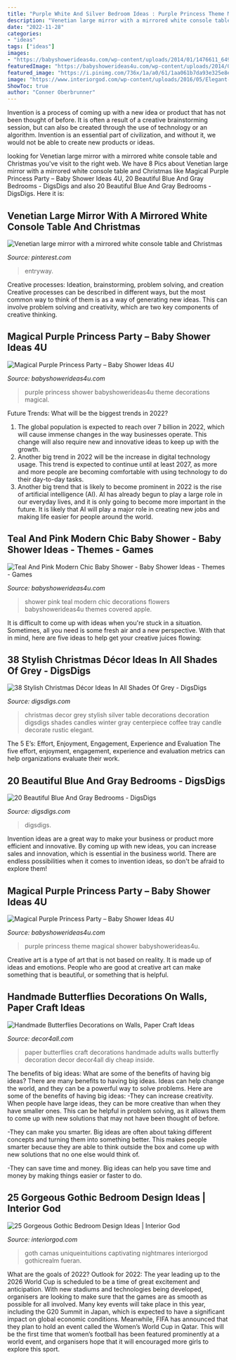 ```yaml
---
title: "Purple White And Silver Bedroom Ideas : Purple Princess Theme Magical Shower Babyshowerideas4u"
description: "Venetian large mirror with a mirrored white console table and christmas"
date: "2022-11-28"
categories:
- "ideas"
tags: ["ideas"]
images:
- "https://babyshowerideas4u.com/wp-content/uploads/2014/01/1476611_649665751746051_156199720_n.jpg"
featuredImage: "https://babyshowerideas4u.com/wp-content/uploads/2014/01/1512492_649657645080195_1799810376_n.jpg"
featured_image: "https://i.pinimg.com/736x/1a/a0/61/1aa061b7da93e325e8ee6465a6086bd1.jpg"
image: "https://www.interiorgod.com/wp-content/uploads/2016/05/Elegant-Black-Style-Gothic-Bedroom-Design.jpg"
ShowToc: true
author: "Conner Oberbrunner"
---
```



Invention is a process of coming up with a new idea or product that has not been thought of before. It is often a result of a creative brainstorming session, but can also be created through the use of technology or an algorithm. Invention is an essential part of civilization, and without it, we would not be able to create new products or ideas.

	

		
looking for Venetian large mirror with a mirrored white console table and Christmas you've visit to the right web. We have 8 Pics about Venetian large mirror with a mirrored white console table and Christmas like Magical Purple Princess Party – Baby Shower Ideas 4U, 20 Beautiful Blue And Gray Bedrooms - DigsDigs and also 20 Beautiful Blue And Gray Bedrooms - DigsDigs. Here it is:
		
    
## Venetian Large Mirror With A Mirrored White Console Table And Christmas

<img loading=lazy src="https://i.pinimg.com/736x/1a/a0/61/1aa061b7da93e325e8ee6465a6086bd1.jpg" onerror="this.onerror=null;this.src='https://tse1.mm.bing.net/th?id=OIP.SRM9OVerJ7Nk9tzFvKi22gHaJ3&amp;pid=15.1';" alt="Venetian large mirror with a mirrored white console table and Christmas">

_Source: pinterest.com_

>entryway. 

	

Creative processes: Ideation, brainstorming, problem solving, and creation
Creative processes can be described in different ways, but the most common way to think of them is as a way of generating new ideas. This can involve problem solving and creativity, which are two key components of creative thinking.

    
## Magical Purple Princess Party – Baby Shower Ideas 4U

<img loading=lazy src="https://babyshowerideas4u.com/wp-content/uploads/2014/01/1476611_649665751746051_156199720_n.jpg" onerror="this.onerror=null;this.src='https://tse3.mm.bing.net/th?id=OIP.eoi3FaT3Cb-2y1hp3I9GWgHaLH&amp;pid=15.1';" alt="Magical Purple Princess Party – Baby Shower Ideas 4U">

_Source: babyshowerideas4u.com_

>purple princess shower babyshowerideas4u theme decorations magical. 

	

Future Trends: What will be the biggest trends in 2022?
1. The global population is expected to reach over 7 billion in 2022, which will cause immense changes in the way businesses operate. This change will also require new and innovative ideas to keep up with the growth.
2. Another big trend in 2022 will be the increase in digital technology usage. This trend is expected to continue until at least 2027, as more and more people are becoming comfortable with using technology to do their day-to-day tasks.
3. Another big trend that is likely to become prominent in 2022 is the rise of artificial intelligence (AI). AI has already begun to play a large role in our everyday lives, and it is only going to become more important in the future. It is likely that AI will play a major role in creating new jobs and making life easier for people around the world.

    
## Teal And Pink Modern Chic Baby Shower - Baby Shower Ideas - Themes - Games

<img loading=lazy src="http://www.babyshowerideas4u.com/wp-content/uploads/2016/05/Teal-And-Pink-Modern-Chic-Baby-Shower-Covered-Apple.jpg" onerror="this.onerror=null;this.src='https://tse3.mm.bing.net/th?id=OIP.XWejdb-UpT4zmvc_BfVYZAHaJ4&amp;pid=15.1';" alt="Teal And Pink Modern Chic Baby Shower - Baby Shower Ideas - Themes - Games">

_Source: babyshowerideas4u.com_

>shower pink teal modern chic decorations flowers babyshowerideas4u themes covered apple. 

	

It is difficult to come up with ideas when you're stuck in a situation. Sometimes, all you need is some fresh air and a new perspective. With that in mind, here are five ideas to help get your creative juices flowing: 

    
## 38 Stylish Christmas Décor Ideas In All Shades Of Grey - DigsDigs

<img loading=lazy src="http://www.digsdigs.com/photos/stylish-christmas-decor-ideas-in-all-shades-of-grey-31-554x833.jpg" onerror="this.onerror=null;this.src='https://tse1.mm.bing.net/th?id=OIP.pYk-Q_p3WhLF-w33R2UvUgHaLI&amp;pid=15.1';" alt="38 Stylish Christmas Décor Ideas In All Shades Of Grey - DigsDigs">

_Source: digsdigs.com_

>christmas decor grey stylish silver table decorations decoration digsdigs shades candles winter gray centerpiece coffee tray candle decorate rustic elegant. 

	

The 5 E’s: Effort, Enjoyment, Engagement, Experience and Evaluation
The five effort, enjoyment, engagement, experience and evaluation metrics can help organizations evaluate their work.

    
## 20 Beautiful Blue And Gray Bedrooms - DigsDigs

<img loading=lazy src="https://www.digsdigs.com/photos/beautiful-blue-and-gray-bedrooms-11-554x738.jpg" onerror="this.onerror=null;this.src='https://tse2.mm.bing.net/th?id=OIP.Pq8Eicsk7nQCVjcKKBa5gwHaJ3&amp;pid=15.1';" alt="20 Beautiful Blue And Gray Bedrooms - DigsDigs">

_Source: digsdigs.com_

>digsdigs. 

	

Invention ideas are a great way to make your business or product more efficient and innovative. By coming up with new ideas, you can increase sales and innovation, which is essential in the business world. There are endless possibilities when it comes to invention ideas, so don't be afraid to explore them!

    
## Magical Purple Princess Party – Baby Shower Ideas 4U

<img loading=lazy src="https://babyshowerideas4u.com/wp-content/uploads/2014/01/1512492_649657645080195_1799810376_n.jpg" onerror="this.onerror=null;this.src='https://tse3.mm.bing.net/th?id=OIP.PYL7wU-egRQFKEZ01C07jAHaLH&amp;pid=15.1';" alt="Magical Purple Princess Party – Baby Shower Ideas 4U">

_Source: babyshowerideas4u.com_

>purple princess theme magical shower babyshowerideas4u. 

	

Creative art is a type of art that is not based on reality. It is made up of ideas and emotions. People who are good at creative art can make something that is beautiful, or something that is helpful.

    
## Handmade Butterflies Decorations On Walls, Paper Craft Ideas

<img loading=lazy src="http://www.decor4all.com/wp-content/uploads/2013/09/paper-craft-ideas-kids-adults-butterflies-decorations-14.jpg" onerror="this.onerror=null;this.src='https://tse1.mm.bing.net/th?id=OIP.dBVfmh3jXvHSyUfWeiBuVAAAAA&amp;pid=15.1';" alt="Handmade Butterflies Decorations on Walls, Paper Craft Ideas">

_Source: decor4all.com_

>paper butterflies craft decorations handmade adults walls butterfly decoration decor decor4all diy cheap inside. 

	

The benefits of big ideas: What are some of the benefits of having big ideas?
There are many benefits to having big ideas. Ideas can help change the world, and they can be a powerful way to solve problems. Here are some of the benefits of having big ideas: 
-They can increase creativity. When people have large ideas, they can be more creative than when they have smaller ones. This can be helpful in problem solving, as it allows them to come up with new solutions that may not have been thought of before. 

-They can make you smarter. Big ideas are often about taking different concepts and turning them into something better. This makes people smarter because they are able to think outside the box and come up with new solutions that no one else would think of. 

-They can save time and money. Big ideas can help you save time and money by making things easier or faster to do.

    
## 25 Gorgeous Gothic Bedroom Design Ideas | Interior God

<img loading=lazy src="https://www.interiorgod.com/wp-content/uploads/2016/05/Elegant-Black-Style-Gothic-Bedroom-Design.jpg" onerror="this.onerror=null;this.src='https://tse3.mm.bing.net/th?id=OIP.5w3M-YgkKsOJQbM6jOHggQHaJ3&amp;pid=15.1';" alt="25 Gorgeous Gothic Bedroom Design Ideas | Interior God">

_Source: interiorgod.com_

>goth camas uniqueintuitions captivating nightmares interiorgod gothicrealm fueran. 

	

What are the goals of 2022?
Outlook for 2022: The year leading up to the 2026 World Cup is scheduled to be a time of great excitement and anticipation. With new stadiums and technologies being developed, organisers are looking to make sure that the games are as smooth as possible for all involved. Many key events will take place in this year, including the G20 Summit in Japan, which is expected to have a significant impact on global economic conditions. Meanwhile, FIFA has announced that they plan to hold an event called the Women’s World Cup in Qatar. This will be the first time that women’s football has been featured prominently at a world event, and organisers hope that it will encouraged more girls to explore this sport.

